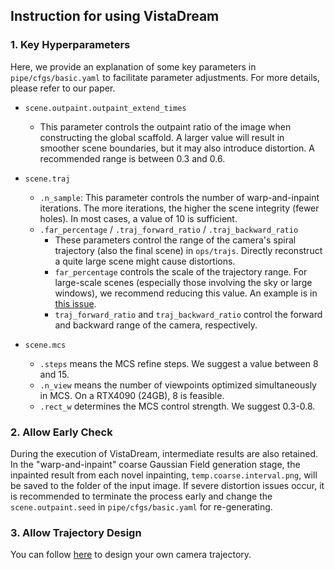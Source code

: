 ## Instruction for using VistaDream

### 1. Key Hyperparameters
Here, we provide an explanation of some key parameters in ```pipe/cfgs/basic.yaml``` to facilitate parameter adjustments. For more details, please refer to our paper.

- ```scene.outpaint.outpaint_extend_times``` 
  - This parameter controls the outpaint ratio of the image when constructing the global scaffold. A larger value will result in smoother scene boundaries, but it may also introduce distortion. A recommended range is between 0.3 and 0.6.
  
- ```scene.traj```
    - ```.n_sample```: This parameter controls the number of warp-and-inpaint iterations. The more iterations, the higher the scene integrity (fewer holes). In most cases, a value of 10 is sufficient.
    - ```.far_percentage``` / ```.traj_forward_ratio``` / ```.traj_backward_ratio``` 
      - These parameters control the range of the camera's spiral trajectory (also the final scene) in ```ops/trajs```. Directly reconstruct a quite large scene might cause distortions.
      - ```far_percentage``` controls the scale of the trajectory range. For large-scale scenes (especially those involving the sky or large windows), we recommend reducing this value. An example is in [this issue](https://github.com/WHU-USI3DV/VistaDream/issues/3).
      - ```traj_forward_ratio``` and ```traj_backward_ratio``` control the forward and backward range of the camera, respectively.

- ```scene.mcs```
  - ```.steps``` means the MCS refine steps. We suggest a value between 8 and 15.
  - ```.n_view``` means the number of viewpoints optimized simultaneously in MCS. On a RTX4090 (24GB), 8 is feasible.
  - ```.rect_w``` determines the MCS control strength. We suggest 0.3-0.8.

### 2. Allow Early Check

During the execution of VistaDream, intermediate results are also retained. In the "warp-and-inpaint" coarse Gaussian Field generation stage, the inpainted result from each novel inpainting, ```temp.coarse.interval.png```, will be saved to the folder of the input image. If severe distortion issues occur, it is recommended to terminate the process early and change the ```scene.outpaint.seed``` in ```pipe/cfgs/basic.yaml``` for re-generating.

### 3. Allow Trajectory Design

You can follow [here](../../ops/trajs/TRAJECTORY.MD) to design your own camera trajectory.